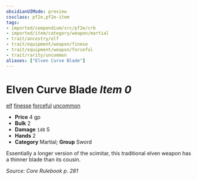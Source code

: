 ```yaml
---
obsidianUIMode: preview
cssclass: pf2e,pf2e-item
tags:
- imported/compendium/src/pf2e/crb
- imported/item/category/weapon/martial
- trait/ancestry/elf
- trait/equipment/weapon/finese
- trait/equipment/weapon/forceful
- trait/rarity/uncommon
aliases: ["Elven Curve Blade"]
---
```

# Elven Curve Blade *Item 0*  
[elf](elf.md)  [finesse](finesse.md)  [forceful](forceful.md)  [uncommon](uncommon.md)  

- **Price** 4 gp
- **Bulk** 2
- **Damage** `1d8` S
- **Hands** 2
- **Category** Martial; **Group** Sword 

Essentially a longer version of the scimitar, this traditional elven weapon has a thinner blade than its cousin.

*Source: Core Rulebook p. 281*